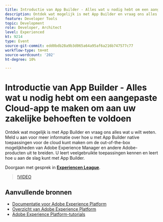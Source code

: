 ```yaml
---
title: Introductie van App Builder - Alles wat u nodig hebt om een aangepaste Cloud-app te maken om aan uw zakelijke behoeften te voldoen
description: Ontdek wat mogelijk is met App Builder en vraag ons alles wat u wilt weten. Meld u aan voor meer informatie over hoe u met App Builder native toepassingen voor de cloud kunt maken om de out-of-the-box mogelijkheden van Adobe Experience Manager en andere Adobe-producten uit te breiden. U leert veelgebruikte toepassingen kennen en leert hoe u aan de slag kunt met App Builder.
feature: Developer Tools
topic: Development
role: Developer, Architect
level: Experienced
kt: 9214
type: Event
source-git-commit: edd0bdb28a9b3d065a64a95af6a216b747577c77
workflow-type: tm+mt
source-wordcount: '202'
ht-degree: 10%

---
```


# Introductie van App Builder - Alles wat u nodig hebt om een aangepaste Cloud-app te maken om aan uw zakelijke behoeften te voldoen

Ontdek wat mogelijk is met App Builder en vraag ons alles wat u wilt weten. Meld u aan voor meer informatie over hoe u met App Builder native toepassingen voor de cloud kunt maken om de out-of-the-box mogelijkheden van Adobe Experience Manager en andere Adobe-producten uit te breiden. U leert veelgebruikte toepassingen kennen en leert hoe u aan de slag kunt met App Builder.

Doorgaan met gesprek in **[Experiencen League](https://adobe.ly/3AYeJlv)**.

>[!VIDEO](https://video.tv.adobe.com/v/337767/?quality=12&learn=on&hidetitle=true)

## Aanvullende bronnen

- [Documentatie voor Adobe Experience Platform](https://experienceleague.adobe.com/docs/experience-platform.html)
- [Overzicht van Adobe Experience Platform](https://experienceleague.adobe.com/docs/experience-platform/landing/home.html)
- [Adobe Experience Platform-tutorials](https://experienceleague.adobe.com/docs/platform-learn/tutorials/overview.html?lang=nl)
